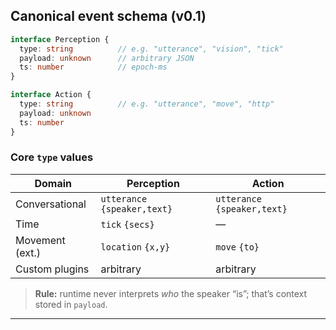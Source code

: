 ## Canonical event schema (v0.1)

```ts
interface Perception {
  type: string          // e.g. "utterance", "vision", "tick"
  payload: unknown      // arbitrary JSON
  ts: number            // epoch-ms
}

interface Action {
  type: string          // e.g. "utterance", "move", "http"
  payload: unknown
  ts: number
}
```

### Core `type` values

| Domain          | Perception                   | Action                       |
| --------------- | ---------------------------- | ---------------------------- |
| Conversational  | `utterance` `{speaker,text}` | `utterance` `{speaker,text}` |
| Time            | `tick` `{secs}`              | —                            |
| Movement (ext.) | `location` `{x,y}`           | `move` `{to}`                |
| Custom plugins  | arbitrary                    | arbitrary                    |

> **Rule:** runtime never interprets *who* the speaker “is”; that’s context stored in `payload`.

---
